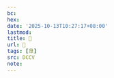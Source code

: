 ```yaml
---
bc:
hex:
date: '2025-10-13T10:27:17+08:00'
lastmod:
title: 􃍫
url: 􃍫
tags: [臮]
src: DCCV
note:
---
```

